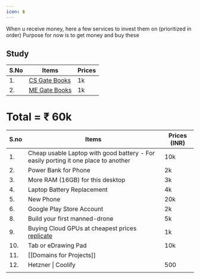 ```yaml
---
icon: 💲
---
```

When u receive money, here a few services to invest them on (prioritized in order)
Purpose for now is to get money and buy these

## Study

| S.No | Items                                                                                                                                  | Prices |
| ---- | -------------------------------------------------------------------------------------------------------------------------------------- | ------ |
| 1.   | [CS Gate Books](https://store.pw.live/products/gate-cs-it-pyq)                                                                         | 1k     |
| 2.   | [ME Gate Books](https://store.pw.live/products/gatewallah-topicwise-pyq-combo-mechanical-engineering-engineering-mathematics-aptitude) | 1k     |

# Total =  ₹ 60k


| S.no | Items                                                                              | Prices (INR) |
| ---- | ---------------------------------------------------------------------------------- | ------------ |
| 1.   | Cheap usable Laptop with good battery - For easily porting it one place to another | 10k          |
| 2.   | Power Bank for Phone                                                               | 2k           |
| 3.   | More RAM (16GB) for this desktop                                                   | 3k           |
| 4.   | Laptop Battery Replacement                                                         | 4k           |
| 5.   | New Phone                                                                          | 20k          |
| 6.   | Google Play Store Account                                                          | 2k           |
| 8.   | Build your first manned-drone                                                      | 5k           |
| 9.   | Buying Cloud GPUs at cheapest prices [replicate](https://replicate.com)            | 1k           |
| 10.  | Tab or eDrawing Pad                                                                | 10k          |
| 11.  | [[Domains for Projects]]                                                           |              |
| 12.  | Hetzner \| Coolify                                                                 | 500          |
|      |                                                                                    |              |